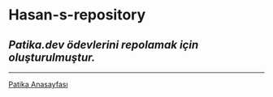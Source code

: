 # Hasan-s-repository


## ***Patika.dev ödevlerini repolamak için oluşturulmuştur.***
------
[Patika Anasayfası](https://app.patika.dev/)
